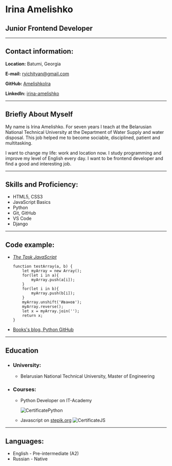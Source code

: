 # **Irina Amelishko**

## **Junior Frontend Developer**
***

## **Contact information:**
**Location:** Batumi, Georgia 

**E-mail:** ryichityan@gmail.com

**GitHub:** [AmelishkoIra](https://github.com/AmelishkoIra)

**Linkedln:** [irina-amelishko](https://www.linkedin.com/in/irina-amelishko-668292223/) 
***
## **Briefly About Myself**
My name is Irina Amelishko. For seven years I teach at the Belarusian National Technical University at the Department of Water Supply and water disposal. This job helped me to become sociable, disciplined, patient and multitasking.


I want to change my life: work and location now. I study programming and improve my level of English every day. I want to be frontend developer and find a good and interesting job.



***
## **Skills and Proficiency:**
* HTML5, CSS3
* JavaScript Basics
* Python
* Git, GitHub
* VS Code
* Django
***
## **Code example:**
* [*The Task JavaScript*](https://stepik.org/lesson/43621/step/10) 
    ```
    function testArray(a, b) {
        let myArray = new Array();
        for(let i in a){
            myArray.push(a[i]);
        }
        for(let i in b){
            myArray.push(b[i]);
        }
        myArray.unshift('Иванов');
        myArray.reverse();
        let x = myArray.join('');
        return x;
    }
    ``` 

* [Books's blog, Python GitHub](https://github.com/AmelishkoIra/one)
***
## **Education**

* ### **University:** 
    + Belarusian National Technical University, Master of Engineering
* ### **Courses:**
    + Python Developer on IT-Academy

        ![CertificatePython](https://i.ibb.co/5hLqRZx/PythonAI.jpg "CertitficatePython")

    + Javascript on [stepik.org](https://stepik.org/)
        ![CertificateJS](https://stepik.org/certificate/8092466fa25ffcd48b841c63e9d5f1b4aae855c1.png?resolution=low "CertificateJS")

***
## **Languages:**
* English - Pre-intermediate (A2)
* Russian - Native